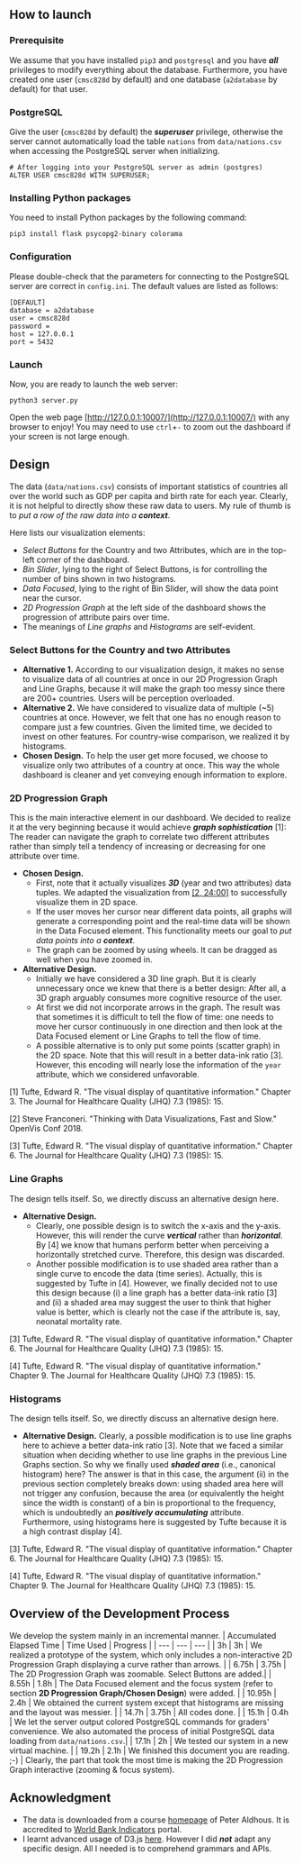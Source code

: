 ## How to launch

### Prerequisite
We assume that you have installed `pip3` and `postgresql` and you have ___all___ privileges to modify everything about the database. Furthermore, you have created one user (`cmsc828d` by default) and one database (`a2database` by default) for that user. 

### PostgreSQL
Give the user (`cmsc828d` by default) the ___superuser___ privilege, otherwise the server cannot automatically load the table `nations` from `data/nations.csv` when accessing the PostgreSQL server when initializing.
```
# After logging into your PostgreSQL server as admin (postgres)
ALTER USER cmsc828d WITH SUPERUSER;
```

### Installing Python packages
You need to install Python packages by the following command:
```
pip3 install flask psycopg2-binary colorama
```

### Configuration
Please double-check that the parameters for connecting to the PostgreSQL server are correct in `config.ini`. The default values are listed as follows:
```
[DEFAULT]
database = a2database
user = cmsc828d
password = 
host = 127.0.0.1
port = 5432
```

### Launch
Now, you are ready to launch the web server:
```
python3 server.py
```
Open the web page [http://127.0.0.1:10007/](http://127.0.0.1:10007/) with any browser to enjoy! You may need to use `ctrl`+`-` to zoom out the dashboard if your screen is not large enough.

## Design
The data (`data/nations.csv`) consists of important statistics of countries all over the world such as GDP per capita and birth rate for each year. Clearly, it is not helpful to directly show these raw data to users. My rule of thumb is to _put a row of the raw data into a ***context***_.

Here lists our visualization elements:
* _Select Buttons_ for the Country and two Attributes, which are in the top-left corner of the dashboard.
* _Bin Slider_, lying to the right of Select Buttons, is for controlling the number of bins shown in two histograms.
*  _Data Focused_, lying to the right of Bin Slider, will show the data point near the cursor.
* _2D Progression Graph_ at the left side of the dashboard shows the progression of attribute pairs over time.
* The meanings of _Line graphs_ and _Histograms_ are self-evident. 

### Select Buttons for the Country and two Attributes
* __Alternative 1.__ According to our visualization design, it makes no sense to visualize data of all countries at once in our 2D Progression Graph and Line Graphs, because it will make the graph too messy since there are 200+ countries. Users will be perception overloaded.
* __Alternative 2.__ We have considered to visualize data of multiple (~5) countries at once. However, we felt that one has no enough reason to compare just a few countries. Given the limited time, we decided to invest on other features. For country-wise comparison, we realized it by histograms.
* __Chosen Design.__ To help the user get more focused, we choose to visualize only two attributes of a country at once. This way the whole dashboard is cleaner and yet conveying enough information to explore.

### 2D Progression Graph
This is the main interactive element in our dashboard.  We decided to realize it at the very beginning because it would achieve ___graph sophistication___ [1]: The reader can navigate the graph to correlate two different attributes rather than simply tell a tendency of increasing or decreasing for one attribute over time.
* __Chosen Design.__ 
  * First, note that it actually visualizes ___3D___ (year and two attributes) data tuples. We adapted the visualization from [[2, 24:00]](https://www.youtube.com/watch?v=Jq2Rc0WlYTE) to successfully visualize them in 2D space.
  * If the user moves her cursor near different data points, all graphs will generate a corresponding point and the real-time data will be shown in the Data Focused element. This functionality meets our goal to _put data points into a  **context**_.
  * The graph can be zoomed by using wheels. It can be dragged as well when you have zoomed in. 
* __Alternative Design.__ 
  * Initially we have considered a 3D line graph. But it is clearly unnecessary once we knew that there is a better design: After all, a 3D graph arguably consumes more cognitive resource of the user.
  * At first we did not incorporate arrows in the graph. The result was that sometimes it is difficult to tell the flow of time: one needs to move her cursor continuously in one direction and then look at the Data Focused element or Line Graphs to tell the flow of time.
  * A possible alternative is to only put some points (scatter graph) in the 2D space. Note that this will result in a better data-ink ratio [3]. However, this encoding will nearly lose the information of the `year` attribute, which we considered unfavorable.

[1] Tufte, Edward R. "The visual display of quantitative information." Chapter 3. The Journal for Healthcare Quality (JHQ) 7.3 (1985): 15.

[2] Steve Franconeri. "Thinking with Data Visualizations, Fast and Slow." OpenVis Conf 2018.

[3] Tufte, Edward R. "The visual display of quantitative information." Chapter 6. The Journal for Healthcare Quality (JHQ) 7.3 (1985): 15.

### Line Graphs
The design tells itself. So, we directly discuss an alternative design here.
* __Alternative Design.__
  * Clearly, one possible design is to switch the x-axis and the y-axis. However, this will render the curve ___vertical___ rather than ___horizontal___. By [4] we know that humans perform better when perceiving a horizontally stretched curve. Therefore, this design was discarded.
  * Another possible modification is to use shaded area rather than a single curve to encode the data (time series). Actually, this is suggested by Tufte in [4]. However, we finally decided not to use this design because (i) a line graph has a better data-ink ratio [3] and (ii) a shaded area may suggest the user to think that higher value is better, which is clearly not the case if the attribute is, say, neonatal mortality rate.

[3] Tufte, Edward R. "The visual display of quantitative information." Chapter 6. The Journal for Healthcare Quality (JHQ) 7.3 (1985): 15.

[4] Tufte, Edward R. "The visual display of quantitative information." Chapter 9. The Journal for Healthcare Quality (JHQ) 7.3 (1985): 15.

### Histograms
The design tells itself. So, we directly discuss an alternative design here.
* __Alternative Design.__ Clearly, a possible modification is to use line graphs here to achieve a better data-ink ratio [3]. Note that we faced a similar situation when deciding whether to use line graphs in the previous Line Graphs section. So why we finally used ___shaded area___ (i.e., canonical histogram) here? The answer is that in this case, the argument (ii) in the previous section completely breaks down: using shaded area here will not trigger any confusion, because the area (or equivalently the height since the width is constant) of a bin is proportional to the frequency, which is undoubtedly an ___positively accumulating___ attribute. Furthermore, using histograms here is suggested by Tufte because it is a high contrast display [4].

[3] Tufte, Edward R. "The visual display of quantitative information." Chapter 6. The Journal for Healthcare Quality (JHQ) 7.3 (1985): 15.

[4] Tufte, Edward R. "The visual display of quantitative information." Chapter 9. The Journal for Healthcare Quality (JHQ) 7.3 (1985): 15.

## Overview of the Development Process
We develop the system mainly in an incremental manner.
| Accumulated Elapsed Time | Time Used | Progress |
| --- | --- | --- |
| 3h | 3h | We realized a prototype of the system, which only includes a non-interactive 2D Progression Graph displaying a curve rather than arrows. |
| 6.75h | 3.75h | The 2D Progression Graph was zoomable. Select Buttons are added.|
| 8.55h | 1.8h | The Data Focused element and the focus system (refer to section __2D Progression Graph/Chosen Design__) were added. |
| 10.95h | 2.4h | We obtained the current system except that histograms are missing and the layout was messier. |
| 14.7h | 3.75h | All codes done. |
| 15.1h | 0.4h | We let the server output colored PostgreSQL commands for graders' convenience. We also automated the process of initial PostgreSQL data loading from `data/nations.csv`.|
| 17.1h | 2h | We tested our system in a new virtual machine. |
| 19.2h | 2.1h | We finished this document you are reading. ;-) |
Clearly, the part that took the most time is making the 2D Progression Graph interactive (zooming & focus system). 

## Acknowledgment
* The data is downloaded from a course [homepage](https://paldhous.github.io/ucb/2016/dataviz/datasets.html) of Peter Aldhous. It is accredited to [World Bank Indicators](https://data.worldbank.org/indicator/all) portal.
* I learnt advanced usage of D3.js [here](https://observablehq.com/@d3/gallery). However I did ___not___ adapt any specific design. All I needed is to comprehend grammars and APIs.
